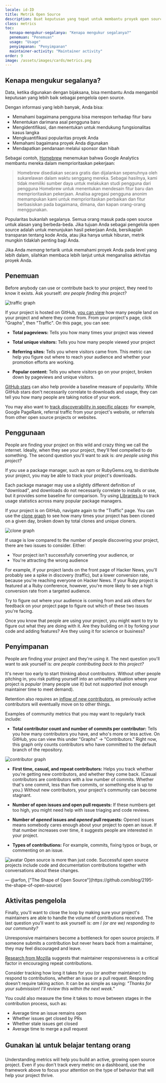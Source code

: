 ```yaml
---
locale: id-ID
title: Metrik Open Source
description: Buat keputusan yang tepat untuk membantu proyek open source Anda berkembang dengan mengukur dan melacak kesuksesannya.
class: metrics
toc:
  kenapa-mengukur-segalanya: "Kenapa mengukur segalanya?"
  penemuan: "Penemuan"
  usage: "Usage"
  penyimpanan: "Penyimpanan"
  maintainer-activity: "Maintainer activity"
order: 9
image: /assets/images/cards/metrics.png
---
```


## Kenapa mengukur segalanya?

Data, ketika digunakan dengan bijaksana, bisa membantu Anda mengambil keputusan yang lebih baik sebagai pengelola open source.

Dengan informasi yang lebih banyak, Anda bisa:

* Memahami bagaimana pengguna bisa merespon terhadap fitur baru
* Menentukan darimana asal pengguna baru
* Mengidentifikasi, dan menentukan untuk mendukung fungsionalitas kasus langka
* Mengkuantifikasi popularitas proyek Anda
* Memahami bagaimana proyek Anda digunakan
* Mendapatkan pendanaan melalui sponsor dan hibah

Sebagai contoh, [Homebrew](https://github.com/Homebrew/brew/blob/bbed7246bc5c5b7acb8c1d427d10b43e090dfd39/docs/Analytics.md) menemukan bahwa Google Analytics membantu mereka dalam memprioritaskan pekerjaan:

> Homebrew disediakan secara gratis dan dijalankan sepenuhnya oleh sukarelawan dalam waktu senggang mereka. Sebagai hasilnya, kami tidak memiliki sumber daya untuk melakukan studi pengguna dari pengguna Homebrew untuk menentukan mendesain fitur baru dan memprioritaskan pekerjaan. Analisa agregasi pengguna anonim memampukan kami untuk memprioritaskan perbaikan dan fitur berbasiskan pada bagaimana, dimana, dan kapan orang-orang menggunakan.

Popularitas bukanlah segalanya. Semua orang masuk pada open source untuk alasan yang berbeda-beda. Jika tujuan Anda sebagai pengelola open source adalah untuk menunjukan hasil pekerjaan Anda, bersikaplah transparan tentang kode Anda, atau jika hanya untuk hiburan, metrik mungkin tidaklah penting bagi Anda.

Jika Anda _memang_ tertarik untuk memahami proyek Anda pada level yang lebih dalam, silahkan membaca lebih lanjut untuk menganalisa aktivitas proyek Anda.

## Penemuan

Before anybody can use or contribute back to your project, they need to know it exists. Ask yourself: _are people finding this project?_

![traffic graph](https://willysr.github.io/id-opensource.guide/assets/images/metrics/repo_traffic_graphs_tooltip.png)

If your project is hosted on GitHub, [you can view](https://help.github.com/articles/about-repository-graphs/#traffic) how many people land on your project and where they come from. From your project's page, click "Graphs", then "Traffic". On this page, you can see:

* **Total pageviews:** Tells you how many times your project was viewed

* **Total unique visitors:** Tells you how many people viewed your project

* **Referring sites:** Tells you where visitors came from. This metric can help you figure out where to reach your audience and whether your promotion efforts are working.

* **Popular content:** Tells you where visitors go on your project, broken down by pageviews and unique visitors.

[GitHub stars](https://help.github.com/articles/about-stars/) can also help provide a baseline measure of popularity. While GitHub stars don't necessarily correlate to downloads and usage, they can tell you how many people are taking notice of your work.

You may also want to [track discoverability in specific places](https://opensource.com/business/16/6/pirate-metrics): for example, Google PageRank, referral traffic from your project's website, or referrals from other open source projects or websites.

## Penggunaan

People are finding your project on this wild and crazy thing we call the internet. Ideally, when they see your project, they'll feel compelled to do something. The second question you'll want to ask is: _are people using this project?_

If you use a package manager, such as npm or RubyGems.org, to distribute your project, you may be able to track your project's downloads.

Each package manager may use a slightly different definition of "download", and downloads do not necessarily correlate to installs or use, but it provides some baseline for comparison. Try using [Libraries.io](https://libraries.io/) to track usage statistics across many popular package managers.

If your project is on GitHub, navigate again to the "Traffic" page. You can use the [clone graph](https://github.com/blog/1873-clone-graphs) to see how many times your project has been cloned on a given day, broken down by total clones and unique cloners.

![clone graph](https://willysr.github.io/id-opensource.guide/assets/images/metrics/clone_graph.png)

If usage is low compared to the number of people discovering your project, there are two issues to consider. Either:

* Your project isn't successfully converting your audience, or
* You're attracting the wrong audience

For example, if your project lands on the front page of Hacker News, you'll probably see a spike in discovery (traffic), but a lower conversion rate, because you're reaching everyone on Hacker News. If your Ruby project is featured at a Ruby conference, however, you're more likely to see a high conversion rate from a targeted audience.

Try to figure out where your audience is coming from and ask others for feedback on your project page to figure out which of these two issues you're facing.

Once you know that people are using your project, you might want to try to figure out what they are doing with it. Are they building on it by forking your code and adding features? Are they using it for science or business?

## Penyimpanan

People are finding your project and they're using it. The next question you'll want to ask yourself is: _are people contributing back to this project?_

It's never too early to start thinking about contributors. Without other people pitching in, you risk putting yourself into an unhealthy situation where your project is _popular_ (many people use it) but not _supported_ (not enough maintainer time to meet demand).

Retention also requires an [inflow of new contributors](http://blog.abigailcabunoc.com/increasing-developer-engagement-at-mozilla-science-learning-advocacy#contributor-pathways_2), as previously active contributors will eventually move on to other things.

Examples of community metrics that you may want to regularly track include:

* **Total contributor count and number of commits per contributor:** Tells you how many contributors you have, and who's more or less active. On GitHub, you can view this under "Graphs" -> "Contributors." Right now, this graph only counts contributors who have committed to the default branch of the repository.

![contributor graph](https://willysr.github.io/id-opensource.guide/assets/images/metrics/repo_contributors_specific_graph.png)

* **First time, casual, and repeat contributors:** Helps you track whether you're getting new contributors, and whether they come back. (Casual contributors are contributors with a low number of commits. Whether that's one commit, less than five commits, or something else is up to you.) Without new contributors, your project's community can become stagnant.

* **Number of open issues and open pull requests:** If these numbers get too high, you might need help with issue triaging and code reviews.

* **Number of _opened_ issues and _opened_ pull requests:** Opened issues means somebody cares enough about your project to open an issue. If that number increases over time, it suggests people are interested in your project.

* **Types of contributions:** For example, commits, fixing typos or bugs, or commenting on an issue.

<aside markdown="1" class="pquote">
  <img src="https://avatars1.githubusercontent.com/u/4483" class="pquote-avatar" alt="avatar">
  Open source is more than just code. Successful open source projects include code and documentation contributions together with conversations about these changes.
  <p markdown="1" class="pquote-credit">
— @arfon, ["The Shape of Open Source"](https://github.com/blog/2195-the-shape-of-open-source)
  </p>
</aside>

## Aktivitas pengelola

Finally, you'll want to close the loop by making sure your project's maintainers are able to handle the volume of contributions received. The last question you'll want to ask yourself is: _am I (or are we) responding to our community?_

Unresponsive maintainers become a bottleneck for open source projects. If someone submits a contribution but never hears back from a maintainer, they may feel discouraged and leave.

[Research from Mozilla](https://docs.google.com/presentation/d/1hsJLv1ieSqtXBzd5YZusY-mB8e1VJzaeOmh8Q4VeMio/edit#slide=id.g43d857af8_0177) suggests that maintainer responsiveness is a critical factor in encouraging repeat contributions.

Consider tracking how long it takes for you (or another maintainer) to respond to contributions, whether an issue or a pull request. Responding doesn't require taking action. It can be as simple as saying: _"Thanks for your submission! I'll review this within the next week."_

You could also measure the time it takes to move between stages in the contribution process, such as:

* Average time an issue remains open
* Whether issues get closed by PRs
* Whether stale issues get closed
* Average time to merge a pull request

## Gunakan 📊 untuk belajar tentang orang

Understanding metrics will help you build an active, growing open source project. Even if you don't track every metric on a dashboard, use the framework above to focus your attention on the type of behavior that will help your project thrive.
